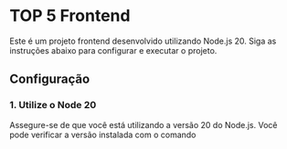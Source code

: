 # TOP 5 Frontend

Este é um projeto frontend desenvolvido utilizando Node.js 20. Siga as instruções abaixo para configurar e executar o projeto.

## Configuração

### 1. Utilize o Node 20

Assegure-se de que você está utilizando a versão 20 do Node.js. Você pode verificar a versão instalada com o comando
